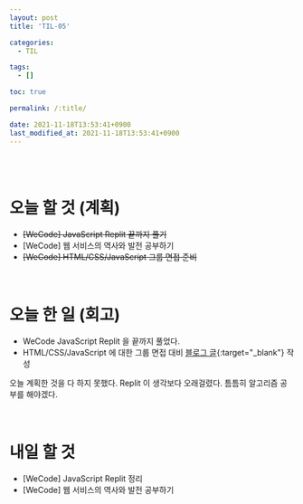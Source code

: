```yaml
---
layout: post
title: 'TIL-05'

categories:
  - TIL

tags:
  - []

toc: true

permalink: /:title/

date: 2021-11-18T13:53:41+0900
last_modified_at: 2021-11-18T13:53:41+0900
---
```


<br>
<br>

# 오늘 할 것 (계획)

- ~~[WeCode] JavaScript Replit 끝까지 풀기~~
- [WeCode] 웹 서비스의 역사와 발전 공부하기
- ~~[WeCode] HTML/CSS/JavaScript 그룹 면접 준비~~

<br>

# 오늘 한 일 (회고)

- WeCode JavaScript Replit 을 끝까지 풀었다.
- HTML/CSS/JavaScript 에 대한 그룹 면접 대비 [블로그 글](../wecode-7){:target="\_blank"} 작성

오늘 계획한 것을 다 하지 못했다. Replit 이 생각보다 오래걸렸다. 틈틈히 알고리즘 공부를 해야겠다.

<br>

# 내일 할 것

- [WeCode] JavaScript Replit 정리
- [WeCode] 웹 서비스의 역사와 발전 공부하기
